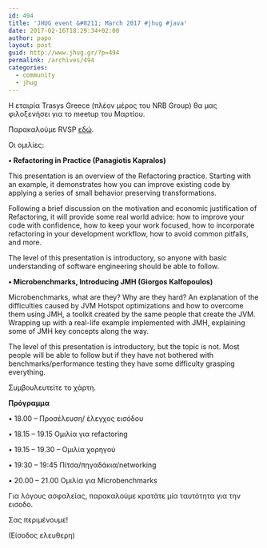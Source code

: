 ```yaml
---
id: 494
title: 'JHUG event &#8211; March 2017 #jhug #java'
date: 2017-02-16T18:29:34+02:00
author: papo
layout: post
guid: http://www.jhug.gr/?p=494
permalink: /archives/494
categories:
  - community
  - jhug
---
```

Η εταιρία Trasys Greece (πλέον μέρος του NRB Group) θα μας φιλοξενήσει για το meetup του Μαρτίου.

Παρακαλούμε RVSP [εδώ](https://www.meetup.com/Java-Hellenic-User-Group/events/237755048/).

Οι ομιλίες:

**• Refactoring in Practice (Panagiotis Kapralos)**

This presentation is an overview of the Refactoring practice. Starting with an example, it demonstrates how you can improve existing code by applying a series of small behavior preserving transformations.

Following a brief discussion on the motivation and economic justification of Refactoring, it will provide some real world advice: how to improve your code with confidence, how to keep your work focused, how to incorporate refactoring in your development workflow, how to avoid common pitfalls, and more.

The level of this presentation is introductory, so anyone with basic understanding of software engineering should be able to follow.

**• Microbenchmarks, Introducing JMH (Giorgos Kalfopoulos)**

Microbenchmarks, what are they? Why are they hard? An explanation of the difficulties caused by JVM Hotspot optimizations and how to overcome them using JMH, a toolkit created by the same people that create the JVM. Wrapping up with a real-life example implemented with JMH, explaining some of JMH key concepts along the way.

The level of this presentation is introductory, but the topic is not. Most people will be able to follow but if they have not bothered with benchmarks/performance testing they have some difficulty grasping everything.

Συμβουλευτείτε το χάρτη.

**Πρόγραμμα**

• 18.00 &#8211; Προσέλευση/ έλεγχος εισόδου

• 18.15 &#8211; 19.15 Ομιλία για refactoring

• 19.15 &#8211; 19.30 &#8211; Ομιλία χορηγού

• 19:30 &#8211; 19:45 Πίτσα/πηγαδάκια/networking

• 20.00 &#8211; 21.00 Ομιλία για Microbenchmarks

Για λόγους ασφαλείας, παρακαλούμε κρατάτε μία ταυτότητα για την εισοδο.

Σας περιμένουμε!

(Είσοδος ελευθερη)